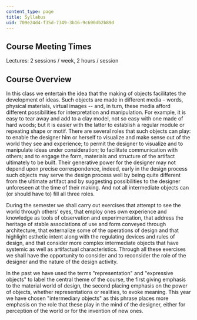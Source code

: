 ```yaml
---
content_type: page
title: Syllabus
uid: 709e24d4-f35d-7349-3b16-9c690db2b89d
---
```


Course Meeting Times
--------------------

Lectures: 2 sessions / week, 2 hours / session

Course Overview
---------------

In this class we entertain the idea that the making of objects facilitates the development of ideas. Such objects are made in different media – words, physical materials, virtual images -- and, in turn, these media afford different possibilities for interpretation and manipulation. For example, it is easy to tear away and add to a clay model, not so easy with one made of hard woods; but it is easier with the latter to establish a regular module or repeating shape or motif. There are several roles that such objects can play: to enable the designer him or herself to visualize and make sense out of the world they see and experience; to permit the designer to visualize and to manipulate ideas under consideration; to facilitate communication with others; and to engage the form, materials and structure of the artifact ultimately to be built. Their generative power for the designer may not depend upon precise correspondence, indeed, early in the design process such objects may serve the design process well by being quite different from the ultimate artifact and by suggesting possibilities to the designer unforeseen at the time of their making. And not all intermediate objects can (or should have to) fill all three roles.

During the semester we shall carry out exercises that attempt to see the world through others’ eyes, that employ ones own experience and knowledge as tools of observation and experimentation, that address the heritage of stable associations of use and form conveyed through architecture, that externalize some of the operations of design and that highlight esthetic intent along with the regulating devices and rules of design, and that consider more complex intermediate objects that have systemic as well as artifactual characteristics. Through all these exercises we shall have the opportunity to consider and to reconsider the role of the designer and the nature of the design activity.

In the past we have used the terms "representation" and "expressive objects" to label the central theme of the course, the first giving emphasis to the material world of design, the second placing emphasis on the power of objects, whether representations or realities, to evoke meaning. This year we have chosen "intermediary objects" as this phrase places more emphasis on the role that these play in the mind of the designer, either for perception of the world or for the invention of new ones.